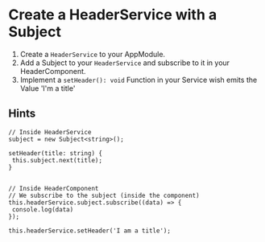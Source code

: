 # Create a HeaderService with a Subject

1. Create a `HeaderService` to your AppModule.
2. Add a Subject<string> to your `HeaderService` and subscribe to it in your HeaderComponent.
3. Implement a `setHeader(): void` Function in your Service wish emits the Value 'I'm a title'

## Hints

```
// Inside HeaderService
subject = new Subject<string>();

setHeader(title: string) {
 this.subject.next(title);
}


// Inside HeaderComponent
// We subscribe to the subject (inside the component)
this.headerService.subject.subscribe((data) => {
 console.log(data)
});

this.headerService.setHeader('I am a title');
``` 
